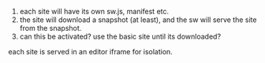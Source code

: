 1. each site will have its own sw.js, manifest etc.
2. the site will download a snapshot (at least), and the sw will serve the site from the snapshot.
3. can this be activated? use the basic site until its downloaded?

each site is served in an editor iframe for isolation.
